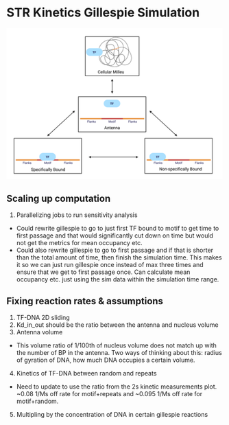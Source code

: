 # STR Kinetics Gillespie Simulation
![image](state_diagram.png)
## Scaling up computation
1) Parallelizing jobs to run sensitivity analysis
  - Could rewrite gillespie to go to just first TF bound to motif to get time to first passage and that would significantly cut down on time but would not get the metrics for mean occupancy etc.
  - Could also rewrite gillespie to go to first passage and if that is shorter than the total amount of time, then finish the simulation time. This makes it so we can just run gillespie once instead of max three times and ensure that we get to first passage once. Can calculate mean occupancy etc. just using the sim data within the simulation time range. 
  
## Fixing reaction rates & assumptions
1) TF-DNA 2D sliding
2) Kd_in_out should be the ratio between the antenna and nucleus volume
3) Antenna volume
- This volume ratio of 1/100th of nucleus volume does not match up with the number of BP in the antenna. Two ways of thinking about this: radius of gyration of DNA, how much DNA occupies a certain volume. 
4) Kinetics of TF-DNA between random and repeats
- Need to update to use the ratio from the 2s kinetic measurements plot. ~0.08 1/Ms off rate for motif+repeats and ~0.095 1/Ms off rate for motif+random.
5) Multipling by the concentration of DNA in certain gillespie reactions
